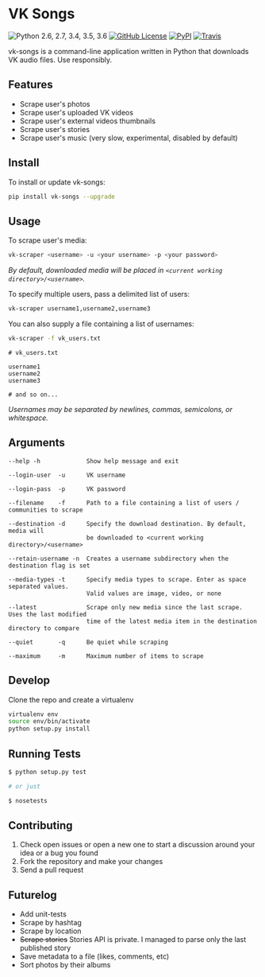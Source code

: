 VK Songs
=================
![Python 2.6, 2.7, 3.4, 3.5, 3.6](https://img.shields.io/badge/python-2.6%2C%202.7%2C%203.4%2C%203.5%2C%203.6-blue.svg)
[![GitHub License](https://img.shields.io/badge/license-GPLv3-blue.svg)](https://raw.githubusercontent.com/vanyasem/VK-Songs/master/LICENSE)
[![PyPI](https://img.shields.io/pypi/v/vk-songs.svg)](https://pypi.python.org/pypi/VK-Songs)
[![Travis](https://img.shields.io/travis/vanyasem/VK-Songs.svg)](https://travis-ci.org/vanyasem/VK-Songs)

vk-songs is a command-line application written in Python that downloads VK audio files. Use responsibly.


Features
--------
- Scrape user's photos
- Scrape user's uploaded VK videos
- Scrape user's external videos thumbnails
- Scrape user's stories
- Scrape user's music (very slow, experimental, disabled by default)

Install
-------
To install or update vk-songs:
```bash
pip install vk-songs --upgrade
```

Usage
-----
To scrape user's media:
```bash
vk-scraper <username> -u <your username> -p <your password>
```
*By default, downloaded media will be placed in `<current working directory>/<username>`.*

To specify multiple users, pass a delimited list of users:
```bash
vk-scraper username1,username2,username3
```

You can also supply a file containing a list of usernames:
```bash
vk-scraper -f vk_users.txt
```

```
# vk_users.txt

username1
username2
username3

# and so on...
```
*Usernames may be separated by newlines, commas, semicolons, or whitespace.*

Arguments
---------
```
--help -h             Show help message and exit

--login-user  -u      VK username

--login-pass  -p      VK password

--filename    -f      Path to a file containing a list of users / communities to scrape

--destination -d      Specify the download destination. By default, media will
                      be downloaded to <current working directory>/<username>

--retain-username -n  Creates a username subdirectory when the destination flag is set

--media-types -t      Specify media types to scrape. Enter as space separated values.
                      Valid values are image, video, or none

--latest              Scrape only new media since the last scrape. Uses the last modified
                      time of the latest media item in the destination directory to compare

--quiet       -q      Be quiet while scraping

--maximum     -m      Maximum number of items to scrape
```

Develop
-------
Clone the repo and create a virtualenv
```bash
virtualenv env
source env/bin/activate
python setup.py install
```

Running Tests
-------------
```bash
$ python setup.py test

# or just

$ nosetests
```

Contributing
------------
1. Check open issues or open a new one to start a discussion around
   your idea or a bug you found
2. Fork the repository and make your changes
3. Send a pull request

Futurelog
---------
- Add unit-tests
- Scrape by hashtag
- Scrape by location
- ~~Scrape stories~~ Stories API is private. I managed to parse only the last published story
- Save metadata to a file (likes, comments, etc)
- Sort photos by their albums
